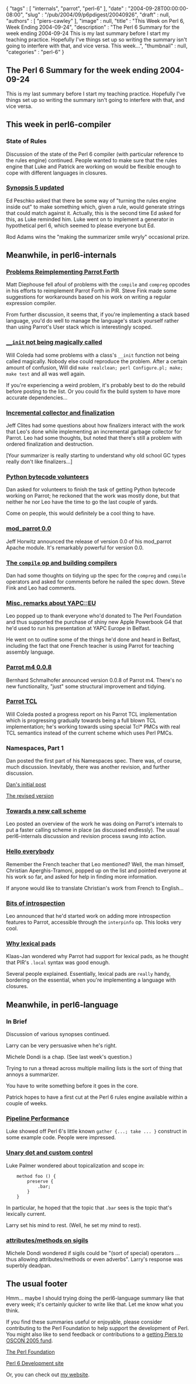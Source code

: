 {
   "tags" : [
      "internals",
      "parrot",
      "perl-6"
   ],
   "date" : "2004-09-28T00:00:00-08:00",
   "slug" : "/pub/2004/09/p6pdigest/20040926",
   "draft" : null,
   "authors" : [
      "piers-cawley"
   ],
   "image" : null,
   "title" : "This Week on Perl 6, Week Ending 2004-09-24",
   "description" : "The Perl 6 Summary for the week ending 2004-09-24 This is my last summary before I start my teaching practice. Hopefully I've things set up so writing the summary isn't going to interfere with that, and vice versa. This week...",
   "thumbnail" : null,
   "categories" : "perl-6"
}





The Perl 6 Summary for the week ending 2004-09-24
-------------------------------------------------

This is my last summary before I start my teaching practice. Hopefully
I've things set up so writing the summary isn't going to interfere with
that, and vice versa.

This week in perl6-compiler
---------------------------

### State of Rules

Discussion of the state of the Perl 6 compiler (with particular
reference to the rules engine) continued. People wanted to make sure
that the rules engine that Luke and Patrick are working on would be
flexible enough to cope with different languages in closures.

### [Synopsis 5 updated](http://groups.google.com/groups?threadm=20040920215812.GA9454@mdssdev05)

Ed Peschko asked that there be some way of "turning the rules engine
inside out" to make something which, given a rule, would generate
strings that could match against it. Actually, this is the second time
Ed asked for this, as Luke reminded him. Luke went on to implement a
generator in hypothetical perl 6, which seemed to please everyone but
Ed.

Rod Adams wins the "making the summarizer smile wryly" occasional prize.

Meanwhile, in perl6-internals
-----------------------------

### [Problems Reimplementing Parrot Forth](http://groups.google.com/groups?threadm=198c873804091714515c11197d@mail.gmail.com)

Matt Diephouse fell afoul of problems with the `compile` and `compreg`
opcodes in his efforts to reimplement Parrot Forth in PIR. Steve Fink
made some suggestions for workarounds based on his work on writing a
regular expression compiler.

From further discussion, it seems that, if you're implementing a stack
based language, you'd do well to manage the language's stack yourself
rather than using Parrot's User stack which is interestingly scoped.

### [`__init` not being magically called](http://groups.google.com/groups?threadm=414D3726.1070103@coleda.com)

Will Coleda had some problems with a class's `__init` function not being
called magically. Nobody else could reproduce the problem. After a
certain amount of confusion, Will did
`make realclean; perl Configure.pl; make; make test` and all was well
again.

If you're experiencing a weird problem, it's probably best to do the
rebuild before posting to the list. Or you could fix the build system to
have more accurate dependencies...

### [Incremental collector and finalization](http://groups.google.com/groups?threadm=002F1A0F-0AC3-11D9-8600-000393A6B9DA@mac.com)

Jeff Clites had some questions about how finalizers interact with the
work that Leo's done while implementing an incremental garbage collector
for Parrot. Leo had some thoughts, but noted that there's still a
problem with ordered finalization and destruction.

\[Your summarizer is really starting to understand why old school GC
types really don't like finalizers...\]

### [Python bytecode volunteers](http://groups.google.com/groups?threadm=a06110401bd74d011bd71@%5B10.0.1.5%5D)

Dan asked for volunteers to finish the task of getting Python bytecode
working on Parrot; he reckoned that the work was mostly done, but that
neither he nor Leo have the time to go the last couple of yards.

Come on people, this would definitely be a cool thing to have.

### [mod\_parrot 0.0](http://groups.google.com/groups?threadm=Pine.LNX.4.44.0409201512210.7974-100000@booger.sixgeeks.org)

Jeff Horwitz announced the release of version 0.0 of his mod\_parrot
Apache module. It's remarkably powerful for version 0.0.

### [The `compile` op and building compilers](http://groups.google.com/groups?threadm=a06110405bd750b80ab4a@%5B10.0.1.5%5D)

Dan had some thoughts on tidying up the spec for the `compreg` and
`compile` operators and asked for comments before he nailed the spec
down. Steve Fink and Leo had comments.

### [Misc. remarks about YAPC::EU](http://groups.google.com/groups?threadm=4150301E.7050409@toetsch.at)

Leo popped up to thank everyone who'd donated to The Perl Foundation and
thus supported the purchase of shiny new Apple Powerbook G4 that he'd
used to run his presentation at YAPC Europe in Belfast.

He went on to outline some of the things he'd done and heard in Belfast,
including the fact that one French teacher is using Parrot for teaching
assembly language.

### [Parrot m4 0.0.8](http://groups.google.com/groups?threadm=rt-3.0.11-31659-96593.15.6775143505678@perl.org)

Bernhard Schmalhofer announced version 0.0.8 of Parrot m4. There's no
new functionality, "just" some structural improvement and tidying.

### [Parrot TCL](http://groups.google.com/groups?threadm=41517393.30204@coleda.com)

Will Coleda posted a progress report on his Parrot TCL implementation
which is progressing gradually towards being a full blown TCL
implementation; he's working towards using special Tcl\* PMCs with real
TCL semantics instead of the current scheme which uses Perl PMCs.

### Namespaces, Part 1

Dan posted the first part of his Namespaces spec. There was, of course,
much discussion. Inevitably, there was another revision, and further
discussion.

[Dan's initial
post](http://groups.google.com/groups?threadm=a06110415bd77687142d1@%5B10.0.1.5%5D)

[The revised
version](http://groups.google.com/groups?threadm=a0611040fbd7a051cf273@%5B172.24.18%0A.155%5D)

### [Towards a new call scheme](http://groups.google.com/groups?threadm=4152DA7E.1050603@toetsch.at)

Leo posted an overview of the work he was doing on Parrot's internals to
put a faster calling scheme in place (as discussed endlessly). The usual
perl6-internals discussion and revision process swung into action.

### [Hello everybody](http://groups.google.com/groups?threadm=25961BC4-0DF4-11D9-BEF3-000393BBDA08@dil.univ-mrs.fr)

Remember the French teacher that Leo mentioned? Well, the man himself,
Christian Aperghis-Tramoni, popped up on the list and pointed everyone
at his work so far, and asked for help in finding more information.

If anyone would like to translate Christian's work from French to
English...

### [Bits of introspection](http://groups.google.com/groups?threadm=41540125.3070401@toetsch.at)

Leo announced that he'd started work on adding more introspection
features to Parrot, accessible through the `interpinfo` op. This looks
very cool.

### [Why lexical pads](http://groups.google.com/groups?threadm=41542942.5080304@home.nl)

Klaas-Jan wondered why Parrot had support for lexical pads, as he
thought that PIR's `.local` syntax was good enough.

Several people explained. Essentially, lexical pads are `really` handy,
bordering on the essential, when you're implementing a language with
closures.

Meanwhile, in perl6-language
----------------------------

### In Brief

Discussion of various synopses continued.

Larry can be very persuasive when he's right.

Michele Dondi is a chap. (See last week's question.)

Trying to run a thread across multiple mailing lists is the sort of
thing that annoys a summarizer.

You have to write something before it goes in the core.

Patrick hopes to have a first cut at the Perl 6 rules engine available
within a couple of weeks.

### [Pipeline Performance](http://groups.google.com/groups?threadm=d60j42vy.fsf@jonadab.homeip.net)

Luke showed off Perl 6's little known `gather {...; take ... }`
construct in some example code. People were impressed.

### [Unary dot and custom control](http://groups.google.com/groups?threadm=20040920132514.GA11388@babylonia.flatirons.org)

Luke Palmer wondered about topicalization and scope in:

        method foo () {
            preserve {
                .bar;
            }
        }

In particular, he hoped that the topic that `.bar` sees is the topic
that's lexically current.

Larry set his mind to rest. (Well, he set my mind to rest).

### [attributes/methods on sigils](http://groups.google.com/groups?threadm=Pine.LNX.4.60.0409211313430.18712@q.pcteor1.mi.infn.it)

Michele Dondi wondered if sigils could be "(sort of special) operators
... thus allowing attributes/methods or even adverbs". Larry's response
was superbly deadpan.

The usual footer
----------------

Hmm... maybe I should trying doing the perl6-language summary like that
every week; it's certainly quicker to write like that. Let me know what
you think.

If you find these summaries useful or enjoyable, please consider
contributing to the Perl Foundation to help support the development of
Perl. You might also like to send feedback or contributions to a
[getting Piers to OSCON 2005 fund](mailto:pdcawley@bofh.org.uk).

[The Perl Foundation](http://donate.perl-foundation.org/)

[Perl 6 Development site](http://dev.perl.org/perl6/)

Or, you can check out [my website](http://www.bofh.org.uk/).


